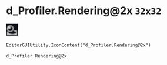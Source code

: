# d_Profiler.Rendering@2x `32x32`
<img src="/img/d_Profiler.Rendering.png" width=32 height=32>

``` CSharp
EditorGUIUtility.IconContent("d_Profiler.Rendering@2x")
```
```
d_Profiler.Rendering@2x
```
